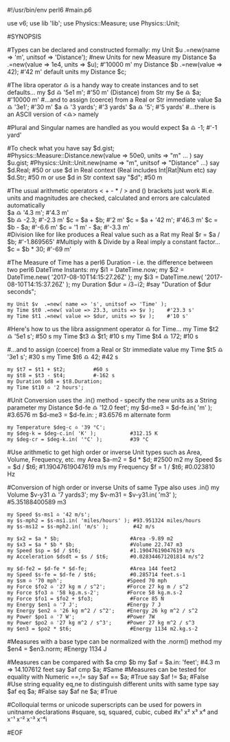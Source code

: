 #!/usr/bin/env perl6
#main.p6

use v6; 
use lib 'lib';
use Physics::Measure;
use Physics::Unit;

#SYNOPSIS

#Types can be declared and constructed formally:
    my Unit $u     .=new(name => 'm', unitsof => 'Distance');       #new Units for new Measure
    my Distance $a .=new(value => 1e4, units => $u);                #'10000 m'
    my Distance $b .=new(value => 42);                              #'42 m' default units
    my Distance $c; 

#The libra operator ♎️ is a handy way to create instances and to set defaults...
    my $d ♎️ '5e1 m';      #'50 m' (Distance) from Str 
    my $e ♎️ $a;           #'10000 m'
#...and to assign (coerce) from a Real or Str immediate value
    $a ♎️ '3e1';        #'30 m'
    $a ♎️ '3 yards';    #'3 yards'
    $a ♎️ '5';          #'5 yards'
#...there is an ASCII version of <♎️> namely <libra> 

#Plural and Singular names are handled as you would expect
    $a ♎️ -1;           #'-1 yard'

#To check what you have
    say $d.gist;        #Physics::Measure::Distance.new(value => 50e0, units => "m" ... )
    say $u.gist;        #Physics::Unit::Unit.new(name => "m", unitsof => "Distance" ...)
    say $d.Real;        #50   or use $d in Real context (Real includes Int|Rat|Num etc)
    say $d.Str;         #50 m or use $d in Str context
    say "$d";           #50 m

#The usual arithmetic operators < + - * / > and () brackets just work
#i.e. units and magnitudes are checked, calculated and errors are calculated automatically    
    $a ♎️ '4.3 m';      #'4.3 m'  
    $b ♎️ -2.3;         #'-2.3 m'
    $c = $a + $b;       #'2 m'
    $c = $a + '42 m';   #'46.3 m'
    $c = $b - $a;       #'-6.6 m'
    $c = '1 m' - $a;    #'-3.3 m'  
#Division like for like produces a Real value such as a Rat 
    my Real $r = $a / $b; #'-1.869565'
#Multiply with & Divide by a Real imply a constant factor...
    $c = $b * 30;       #'-69 m'

#The Measure of Time has a perl6 Duration - i.e. the difference between two perl6 DateTime Instants:
    my $i1 = DateTime.now;
    my $i2 = DateTime.new( '2017-08-10T14:15:27.26Z' );
    my $i3 = DateTime.new( '2017-08-10T14:15:37.26Z' );
    my Duration $dur = $i3-$i2; #say "Duration of $dur seconds";

    my Unit $v  .=new( name => 's', unitsof => 'Time' );
    my Time $t0 .=new( value => 23.3, units => $v );    #'23.3 s'
    my Time $t1 .=new( value => $dur, units => $v );    #'10 s'
        
#Here's how to us the libra assignment operator ♎️ for Time...
    my Time $t2 ♎️ '5e1 s';      #50 s
    my Time $t3 ♎️ $t1;          #10 s
    my Time $t4 ♎️ 172;          #10 s

#...and to assign (coerce) from a Real or Str immediate value
    my Time $t5 ♎️ '3e1 s';      #30 s
    my Time $t6 ♎️ 42;           #42 s

    my $t7 = $t1 + $t2;         #60 s
    my $t8 = $t3 - $t4;         #-162 s
    my Duration $d8 = $t8.Duration;
    my Time $t10 ♎️ '2 hours';

#Unit Conversion uses the .in() method - specify the new units as a String parameter
    my Distance $d-fe ♎️ '12.0 feet';
    my $d-me3 = $d-fe.in( 'm' );            #3.6576 m
       $d-me3 = $d-fe.in: <m> ;             #3.6576 m alternate form

    my Temperature $deg-c ♎️ '39 °C';
    my $deg-k = $deg-c.in( 'K' );           #312.15 K
    my $deg-cr = $deg-k.in( '°C' );         #39 °C

#Use arithmetic to get high order or inverse Unit types such as Area, Volume, Frequency, etc.
    my Area $a-m2   = $d * $d;              #2500 m2
    my Speed $s     = $d / $t6;             #1.19047619047619 m/s
    my Frequency $f = 1  / $t6;             #0.023810 Hz

#Conversion of high order or inverse Units of same Type also uses .in()
    my Volume $v-y31 ♎️ '7 yards3';
    my $v-m31 = $v-y31.in( 'm3' );          #5.35188400589 m3

    my Speed $s-ms1 ♎️ '42 m/s';
    my $s-mph2 = $s-ms1.in( 'miles/hours' ); #93.951324 miles/hours
    my $s-ms12 = $s-mph2.in( 'm/s' );        #42 m/s

    my $x2 = $a * $b;                       #Area -9.89 m2
    my $x3 = $a * $b * $b;                  #Volume 22.747 m3
    my Speed $sp = $d / $t6;                #1.19047619047619 m/s
    my Acceleration $dsdt = $s / $t6;       #0.028344671201814 m/s^2

    my $d-fe2 = $d-fe * $d-fe;              #Area 144 feet2
    my Speed $s-fe = $d-fe / $t6;           #0.285714 feet.s-1
    my $sm ♎️ '70 mph';                     #Speed 70 mph
    my Force $fo2 ♎️ '27 kg m / s^2';       #Force 27 kg m / s^2
    my Force $fo3 ♎️ '58 kg.m.s-2';         #Force 58 kg.m.s-2
    my Force $fo1 = $fo2 + $fo3;            #Force 85 N
    my Energy $en1 ♎️ '7 J';                #Energy 7 J
    my Energy $en2 ♎️ '26 kg m^2 / s^2';    #Energy 26 kg m^2 / s^2
    my Power $po1 ♎️ '7 W';                 #Power 7W
    my Power $po2 ♎️ '27 kg m^2 / s^3';     #Power 27 kg m^2 / s^3
    my $en3 = $po2 * $t6;                   #Energy 1134 m2.kg.s-2

#Measures with a base type can be normalized with the .norm() method
    my $en4 = $en3.norm;                    #Energy 1134 J

#Measures can be compared with $a cmp $b
    my $af = $a.in: 'feet';                 #4.3 m => 14.107612 feet
    say $af cmp $a;                         #Same
#Measures can be tested for equality with Numeric ==,!=
    say $af == $a;                          #True
    say $af != $a;                          #False
#Use string equality eq,ne to distinguish different units with same type
    say $af eq $a;                          #False
    say $af ne $a;                          #True

#Colloquial terms or unicode superscripts can be used for powers in unitname declarations
    #square, sq, squared, cubic, cubed
    #x¹ x² x³ x⁴ and x⁻¹ x⁻² x⁻³ x⁻⁴i

#EOF
